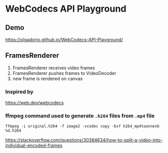 # WebCodecs API Playground

## Demo

https://olgadorio.github.io/WebCodecs-API-Playground/

## FramesRenderer
1. FramesRenderer receives video frames
2. FramesRenderer pushes frames to VideoDecoder
3. new frame is rendered on canvas

### Inspired by
https://web.dev/webcodecs

### ffmpeg command used to generate `.h264` files from `.mp4` file

```
ffmpeg -i original.h264 -f image2 -vcodec copy -bsf h264_mp4toannexb %d.h264
```
https://stackoverflow.com/questions/30384634/how-to-split-a-video-into-individual-encoded-frames

